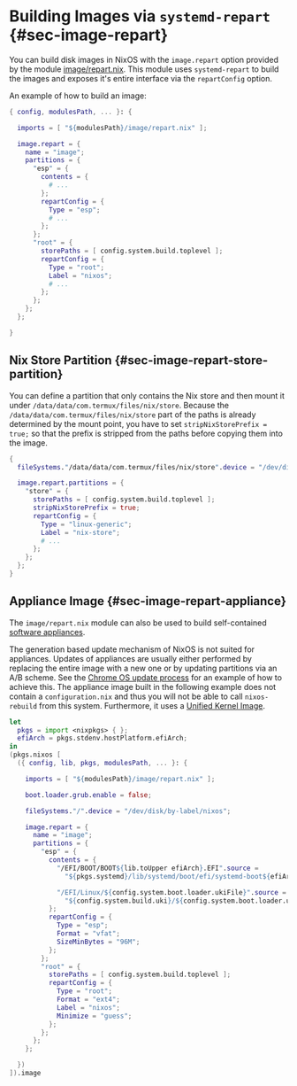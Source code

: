 # Building Images via `systemd-repart` {#sec-image-repart}

You can build disk images in NixOS with the `image.repart` option provided by
the module [image/repart.nix][]. This module uses `systemd-repart` to build the
images and exposes it's entire interface via the `repartConfig` option.

[image/repart.nix]: https://github.com/NixOS/nixpkgs/blob/master/nixos/modules/image/repart.nix

An example of how to build an image:

```nix
{ config, modulesPath, ... }: {

  imports = [ "${modulesPath}/image/repart.nix" ];

  image.repart = {
    name = "image";
    partitions = {
      "esp" = {
        contents = {
          # ...
        };
        repartConfig = {
          Type = "esp";
          # ...
        };
      };
      "root" = {
        storePaths = [ config.system.build.toplevel ];
        repartConfig = {
          Type = "root";
          Label = "nixos";
          # ...
        };
      };
    };
  };

}
```

## Nix Store Partition {#sec-image-repart-store-partition}

You can define a partition that only contains the Nix store and then mount it
under `/data/data/com.termux/files/nix/store`. Because the `/data/data/com.termux/files/nix/store` part of the paths is already
determined by the mount point, you have to set `stripNixStorePrefix = true;` so
that the prefix is stripped from the paths before copying them into the image.

```nix
{
  fileSystems."/data/data/com.termux/files/nix/store".device = "/dev/disk/by-partlabel/nix-store";

  image.repart.partitions = {
    "store" = {
      storePaths = [ config.system.build.toplevel ];
      stripNixStorePrefix = true;
      repartConfig = {
        Type = "linux-generic";
        Label = "nix-store";
        # ...
      };
    };
  };
}
```

## Appliance Image {#sec-image-repart-appliance}

The `image/repart.nix` module can also be used to build self-contained [software
appliances][].

[software appliances]: https://en.wikipedia.org/wiki/Software_appliance

The generation based update mechanism of NixOS is not suited for appliances.
Updates of appliances are usually either performed by replacing the entire
image with a new one or by updating partitions via an A/B scheme. See the
[Chrome OS update process][chrome-os-update] for an example of how to achieve
this. The appliance image built in the following example does not contain a
`configuration.nix` and thus you will not be able to call `nixos-rebuild` from
this system. Furthermore, it uses a [Unified Kernel Image][unified-kernel-image].

[chrome-os-update]: https://chromium.googlesource.com/aosp/platform/system/update_engine/+/HEAD/README.md
[unified-kernel-image]: https://uapi-group.org/specifications/specs/unified_kernel_image/

```nix
let
  pkgs = import <nixpkgs> { };
  efiArch = pkgs.stdenv.hostPlatform.efiArch;
in
(pkgs.nixos [
  ({ config, lib, pkgs, modulesPath, ... }: {

    imports = [ "${modulesPath}/image/repart.nix" ];

    boot.loader.grub.enable = false;

    fileSystems."/".device = "/dev/disk/by-label/nixos";

    image.repart = {
      name = "image";
      partitions = {
        "esp" = {
          contents = {
            "/EFI/BOOT/BOOT${lib.toUpper efiArch}.EFI".source =
              "${pkgs.systemd}/lib/systemd/boot/efi/systemd-boot${efiArch}.efi";

            "/EFI/Linux/${config.system.boot.loader.ukiFile}".source =
              "${config.system.build.uki}/${config.system.boot.loader.ukiFile}";
          };
          repartConfig = {
            Type = "esp";
            Format = "vfat";
            SizeMinBytes = "96M";
          };
        };
        "root" = {
          storePaths = [ config.system.build.toplevel ];
          repartConfig = {
            Type = "root";
            Format = "ext4";
            Label = "nixos";
            Minimize = "guess";
          };
        };
      };
    };

  })
]).image
```
